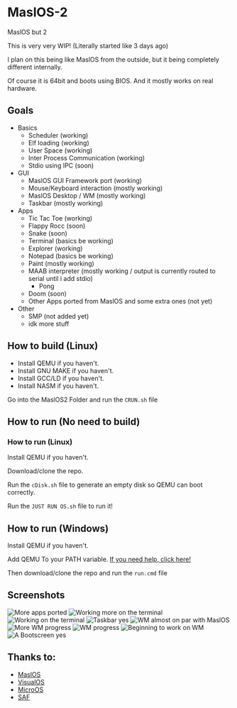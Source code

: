 # MaslOS-2
MaslOS but 2

This is very very WIP! (Literally started like 3 days ago)

I plan on this being like MaslOS from the outside, but it being completely different internally.


Of course it is 64bit and boots using BIOS.
And it mostly works on real hardware.

## Goals
 + Basics
   - Scheduler (working)
   - Elf loading (working)
   - User Space (working)
   - Inter Process Communication (working)
   - Stdio using IPC (soon)
 + GUI
   - MaslOS GUI Framework port (working)
   - Mouse/Keyboard interaction (mostly working)
   - MaslOS Desktop / WM (mostly working)
   - Taskbar (mostly working)
 + Apps
   - Tic Tac Toe (working)
   - Flappy Rocc (soon)
   - Snake (soon)
   - Terminal (basics be working)
   - Explorer (working)
   - Notepad (basics be working)
   - Paint (mostly working)
   + MAAB interpreter (mostly working / output is currently routed to serial until i add stdio)
     - Pong
   - Doom (soon)
   - Other Apps ported from MaslOS and some extra ones (not yet)
 + Other
   - SMP (not added yet)
   - idk more stuff


## How to build (Linux)
 - Install QEMU if you haven't.
 - Install GNU MAKE if you haven't.
 - Install GCC/LD if you haven't.
 - Install NASM if you haven't.


Go into the MaslOS2 Folder and run the `CRUN.sh` file

## How to run (No need to build)

### How to run (Linux) 
Install QEMU if you haven't.

Download/clone the repo.

Run the `cDisk.sh` file to generate an empty disk so QEMU can boot correctly.

Run the `JUST RUN OS.sh` file to run it!

## How to run (Windows)

Install QEMU if you haven't.

Add QEMU To your PATH variable. [If you need help, click here!](https://linuxhint.com/qemu-windows/)

Then download/clone the repo and run the `run.cmd` file


## Screenshots
![More apps ported](/images/some%20stuff.jpg)
![Working more on the terminal](/images/wm%206.png)
![Working on the terminal](/images/terminal%201.gif)
![Taskbar yes](/images/wm%205.png)
![WM almost on par with MaslOS](/images/wm%204.png)
![More WM progress](/images/wm%203.png)
![WM progress](/images/wm%202.png)
![Beginning to work on WM](/images/start%20of%20wm%201.png)
![A Bootscreen yes](/images/img1.png)




## Thanks to:
 - [MaslOS](https://github.com/marceldobehere/MaslOS)
 - [VisualOS](https://github.com/nothotscott/VisualOS)
 - [MicroOS](https://github.com/Glowman554/MicroOS)
 - [SAF](https://github.com/chocabloc/saf)
 
